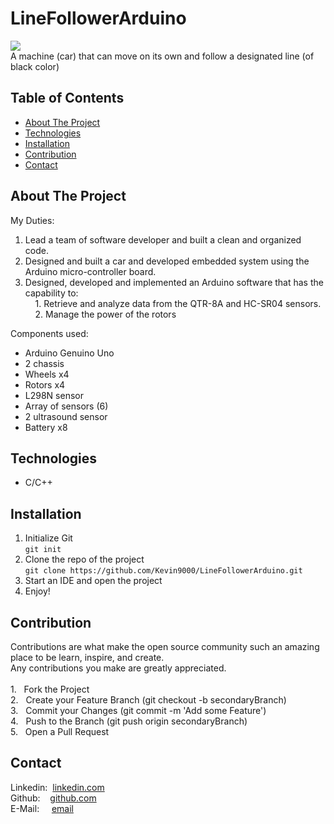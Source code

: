 # LineFollowerArduino
![](https://github.com/Kevin9000/Utilities/blob/master/Projects_gif/Andreino.gif) <br />
A machine (car) that can move on its own and follow a designated line (of black color)   

## Table of Contents
* [About The Project](#about-the-project)
* [Technologies](#technologies) 
* [Installation](#installation)  
* [Contribution](#contribution)  
* [Contact](#contact)  

## About The Project
My Duties: <br />
1) Lead a team of software developer and built a clean and organized code. <br />
2) Designed and built a car and developed embedded system using the Arduino micro-controller board. <br />
3) Designed, developed and implemented an Arduino software that has the capability to: <br />
&nbsp;&nbsp;&nbsp;&nbsp;1. Retrieve and analyze data from the QTR-8A and HC-SR04 sensors. <br />
&nbsp;&nbsp;&nbsp;&nbsp;2. Manage the power of the rotors <br />
 
Components used: <br />
 - Arduino Genuino Uno <br />
 - 2 chassis <br />
 - Wheels x4 <br />
 - Rotors x4 <br />
 - L298N sensor <br />
 - Array of sensors (6) <br />
 - 2 ultrasound sensor <br />
 - Battery x8 <br />

## Technologies
* C/C++

## Installation
1. Initialize Git <br />
`git init`
2. Clone the repo of the project <br />
`git clone https://github.com/Kevin9000/LineFollowerArduino.git`
3. Start an IDE and open the project <br />
4. Enjoy! 

## Contribution
Contributions are what make the open source community such an amazing place to be learn, inspire, and create. <br /> Any contributions you make are greatly appreciated. <br /><br />
1.&nbsp;&nbsp; Fork the Project <br />
2.&nbsp;&nbsp; Create your Feature Branch (git checkout -b secondaryBranch) <br />
3.&nbsp;&nbsp; Commit your Changes (git commit -m 'Add some Feature') <br />
4.&nbsp;&nbsp; Push to the Branch (git push origin secondaryBranch) <br />
5.&nbsp;&nbsp; Open a Pull Request <br />

## Contact
Linkedin:&nbsp;&nbsp;[linkedin.com](http://linkedin.com/in/kevin-wang-83ab931b1) <br />
Github:&nbsp;&nbsp;&nbsp;&nbsp;[github.com](http://github.com/Kevin9000) <br />
E-Mail:&nbsp;&nbsp;&nbsp;&nbsp;&nbsp;[email](mailto:kevinwang9000@gmail.com) <br />

